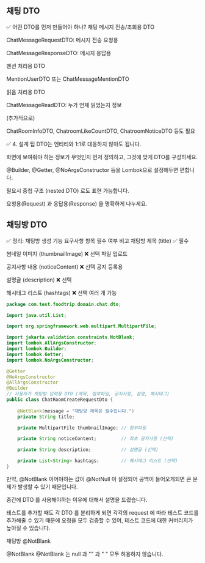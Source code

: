 ## 채팅 DTO

✅ 어떤 DTO를 먼저 만들어야 하나?
채팅 메시지 전송/조회용 DTO

ChatMessageRequestDTO: 메시지 전송 요청용

ChatMessageResponseDTO: 메시지 응답용

멘션 처리용 DTO

MentionUserDTO 또는 ChatMessageMentionDTO

읽음 처리용 DTO

ChatMessageReadDTO: 누가 언제 읽었는지 정보

(추가적으로)

ChatRoomInfoDTO, ChatroomLikeCountDTO, ChatroomNoticeDTO 등도 필요


✅ 4. 설계 팁
DTO는 엔티티와 1:1로 대응하지 않아도 됩니다.

화면에 보여줘야 하는 정보가 무엇인지 먼저 정의하고, 그것에 맞게 DTO를 구성하세요.

@Builder, @Getter, @NoArgsConstructor 등을 Lombok으로 설정해두면 편합니다.

필요시 중첩 구조 (nested DTO) 로도 표현 가능합니다.

요청용(Request) 과 응답용(Response) 을 명확하게 나누세요.



## 채팅방 DTO

✅ 정리: 채팅방 생성 기능 요구사항
항목	필수 여부	비고
채팅방 제목 (title)	✅ 필수	

썸네일 이미지 (thumbnailImage)	❌ 선택	파일 업로드

공지사항 내용 (noticeContent)	❌ 선택 공지 등록용

설명글 (description)	❌ 선택	

해시태그 리스트 (hashtags)	❌ 선택	여러 개 가능



```java
package com.test.foodtrip.domain.chat.dto;

import java.util.List;

import org.springframework.web.multipart.MultipartFile;

import jakarta.validation.constraints.NotBlank;
import lombok.AllArgsConstructor;
import lombok.Builder;
import lombok.Getter;
import lombok.NoArgsConstructor;

@Getter
@NoArgsConstructor
@AllArgsConstructor
@Builder
// 사용자가 채팅방 입력용 DTO (제목, 첨부파일, 공지사항, 설명, 해시태그) 
public class ChatRoomCreateRequestDto {
    
    @NotBlank(message = "채팅방 제목은 필수입니다.")
    private String title;

    private MultipartFile thumbnailImage; // 첨부파일

    private String noticeContent;         // 최초 공지사항 (선택)

    private String description;           // 설명글 (선택)

    private List<String> hashtags;        // 해시태그 리스트 (선택)
}
```

만약, @NotBlank 이어야하는 값이 @NotNull 이 설정되어 공백이 들어오게되면 큰 문제가 발생할 수 있기 때문입니다.

중간에 DTO 를 사용해야하는 이유에 대해서 설명을 드렸습니다.

테스트를 추가할 때도 각 DTO 를 분리하게 되면 각각의 request 에 따라 테스트 코드를 추가해줄 수 있기 때문에 요청을 모두 검증할 수 있어, 테스트 코드에 대한 커버리지가 높아질 수 있습니다.

채팅방 @NotBlank 

@NotBlank
@NotBlank 는 null 과 "" 과 " " 모두 허용하지 않습니다.

